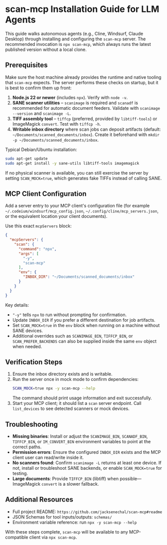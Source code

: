 # scan-mcp Installation Guide for LLM Agents

This guide walks autonomous agents (e.g., Cline, Windsurf, Claude Desktop) through installing and configuring the `scan-mcp` server. The recommended invocation is `npx scan-mcp`, which always runs the latest published version without a local clone.

## Prerequisites

Make sure the host machine already provides the runtime and native tooling that `scan-mcp` expects. The server performs these checks on startup, but it is best to confirm them up front:

1. **Node.js 22 or newer** (includes `npx`). Verify with `node -v`.
2. **SANE scanner utilities** – `scanimage` is required and `scanadf` is recommended for automatic document feeders. Validate with `scanimage --version` and `scanimage -L`.
3. **TIFF assembly tool** – `tiffcp` (preferred, provided by `libtiff-tools`) or ImageMagick `convert`. Test with `tiffcp -h`.
4. **Writable inbox directory** where scan jobs can deposit artifacts (default: `~/Documents/scanned_documents/inbox`). Create it beforehand with `mkdir -p ~/Documents/scanned_documents/inbox`.

Typical Debian/Ubuntu installation:

```bash
sudo apt-get update
sudo apt-get install -y sane-utils libtiff-tools imagemagick
```

If no physical scanner is available, you can still exercise the server by setting `SCAN_MOCK=true`, which generates fake TIFFs instead of calling SANE.

## MCP Client Configuration

Add a server entry to your MCP client's configuration file (for example `~/.codeium/windsurf/mcp_config.json`, `~/.config/cline/mcp_servers.json`, or the equivalent location your client documents).

Use this exact `mcpServers` block:

```json
{
  "mcpServers": {
    "scan": {
      "command": "npx",
      "args": [
        "-y",
        "scan-mcp"
      ],
      "env": {
        "INBOX_DIR": "~/Documents/scanned_documents/inbox"
      }
    }
  }
}
```

Key details:

- `"-y"` tells `npx` to run without prompting for confirmation.
- Update `INBOX_DIR` if you prefer a different destination for job artifacts.
- Set `SCAN_MOCK=true` in the `env` block when running on a machine without SANE devices.
- Additional overrides such as `SCANIMAGE_BIN`, `TIFFCP_BIN`, or `SCAN_PREFER_BACKENDS` can also be supplied inside the same `env` object when needed.

## Verification Steps

1. Ensure the inbox directory exists and is writable.
2. Run the server once in mock mode to confirm dependencies:
   ```bash
   SCAN_MOCK=true npx -y scan-mcp --help
   ```
   The command should print usage information and exit successfully.
3. Start your MCP client; it should list a `scan` server endpoint. Call `list_devices` to see detected scanners or mock devices.

## Troubleshooting

- **Missing binaries**: Install or adjust the `SCANIMAGE_BIN`, `SCANADF_BIN`, `TIFFCP_BIN`, or `IM_CONVERT_BIN` environment variables to point at the correct paths.
- **Permission errors**: Ensure the configured `INBOX_DIR` exists and the MCP client user can read/write inside it.
- **No scanners found**: Confirm `scanimage -L` returns at least one device. If not, install or troubleshoot SANE backends, or enable `SCAN_MOCK=true` for testing.
- **Large documents**: Provide `TIFFCP_BIN` (libtiff) when possible—ImageMagick `convert` is a slower fallback.

## Additional Resources

- Full project README: `https://github.com/jacksenechal/scan-mcp#readme`
- JSON Schemas for tool inputs/outputs: `schemas/`
- Environment variable reference: run `npx -y scan-mcp --help`

With these steps complete, `scan-mcp` will be available to any MCP-compatible client via `npx scan-mcp`.

